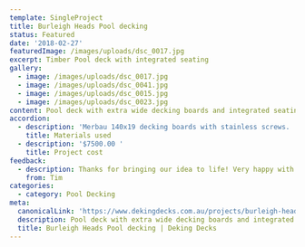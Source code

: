 ```yaml
---
template: SingleProject
title: Burleigh Heads Pool decking
status: Featured
date: '2018-02-27'
featuredImage: /images/uploads/dsc_0017.jpg
excerpt: Timber Pool deck with integrated seating
gallery:
  - image: /images/uploads/dsc_0017.jpg
  - image: /images/uploads/dsc_0041.jpg
  - image: /images/uploads/dsc_0015.jpg
  - image: /images/uploads/dsc_0023.jpg
content: Pool deck with extra wide decking boards and integrated seating
accordion:
  - description: 'Merbau 140x19 decking boards with stainless screws. '
    title: Materials used
  - description: '$7500.00 '
    title: Project cost
feedback:
  - description: Thanks for bringing our idea to life! Very happy with the finish.
    from: Tim
categories:
  - category: Pool Decking
meta:
  canonicalLink: 'https://www.dekingdecks.com.au/projects/burleigh-heads-pool-decking/'
  description: Pool deck with extra wide decking boards and integrated seating
  title: Burleigh Heads Pool decking | Deking Decks
---
```


